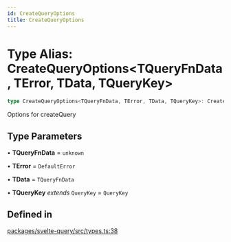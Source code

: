 ```yaml
---
id: CreateQueryOptions
title: CreateQueryOptions
---
```


# Type Alias: CreateQueryOptions\<TQueryFnData, TError, TData, TQueryKey\>

```ts
type CreateQueryOptions<TQueryFnData, TError, TData, TQueryKey>: CreateBaseQueryOptions<TQueryFnData, TError, TData, TQueryFnData, TQueryKey>;
```

Options for createQuery

## Type Parameters

• **TQueryFnData** = `unknown`

• **TError** = `DefaultError`

• **TData** = `TQueryFnData`

• **TQueryKey** *extends* `QueryKey` = `QueryKey`

## Defined in

[packages/svelte-query/src/types.ts:38](https://github.com/TanStack/query/blob/27861961bbb36e9bc25fcd45cff21b5645f02f9b/packages/svelte-query/src/types.ts#L38)
